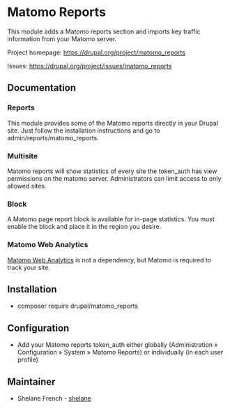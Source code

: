 # Matomo Reports

This module adds a Matomo reports section and imports key traffic information
from your Matomo server.

Project homepage: https://drupal.org/project/matomo_reports

Issues: https://drupal.org/project/issues/matomo_reports

## Documentation

### Reports
This module provides some of the Matomo reports directly in your Drupal
site. Just follow the installation instructions and go to
admin/reports/matomo_reports.

### Multisite
Matomo reports will show statistics of every site the token_auth has view
permissions on the matomo server. Administrators can limit access to only
allowed sites.

### Block
A Matomo page report block is available for in-page statistics. You must
enable the block and place it in the region you desire.

### Matomo Web Analytics
[Matomo Web Analytics](https://drupal.org/project/matomo) is not a
dependency, but Matomo is required to track your site.

## Installation

 * composer require drupal/matomo_reports

## Configuration

 * Add your Matomo reports token_auth either globally
(Administration » Configuration » System » Matomo Reports) or individually
(in each user profile)

## Maintainer

* Shelane French - [shelane](https://www.drupal.org/user/2674989)
